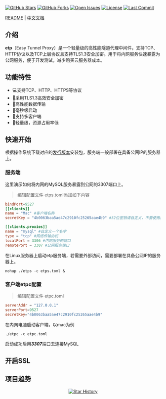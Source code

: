 [![GitHub Stars](https://img.shields.io/github/stars/xilio-dev/etp?style=for-the-badge&logo=github)](https://github.com/xilio-dev/etp)
[![GitHub Forks](https://img.shields.io/github/forks/xilio-dev/etp?style=for-the-badge&logo=github)](https://github.com/xilio-dev/etp)
[![Open Issues](https://img.shields.io/github/issues/xilio-dev/etp?style=for-the-badge)](https://github.com/xilio-dev/etp/issues)
[![License](https://img.shields.io/github/license/xilio-dev/etp?style=for-the-badge)](https://github.com/xilio-dev/etp/blob/main/LICENSE)
[![Last Commit](https://img.shields.io/github/last-commit/xilio-dev/etp?style=for-the-badge)](https://github.com/xilio-dev/etp/commits)

[README](README.md) | [中文文档](README_ZH.md)
## 介绍
  **etp**（Easy Tunnel Proxy）是一个轻量级的高性能隧道代理中间件，支持TCP、HTTP协议以及TCP上层协议且支持TLS1.3安全加密。用于将内网服务快速暴露为公网服务，便于开发测试，减少购买云服务器成本。
## 功能特性
- 💻支持TCP、HTTP、HTTPS等协议
- 🔐采用TLS1.3高效安全加密
- 🛜高性能数据传输
- 🚀毫秒级启动
- 🐒支持多客户端
- 💨轻量级，资源占用率低
## 快速开始
根据操作系统下载对应的[发行版本](https://github.com/xilio-dev/etp/releases)安装包，服务端一般部署在具备公网IP的服务器上。
### 服务端
这里演示如何将内网的MySQL服务暴露到公网的3307端口上。
>编辑配置文件 etps.toml添加如下内容
```toml 
bindPort=9527
[[clients]]
name = "Mac" #客户端名称
secretKey = "4b0063baa5ae47c2910fc25265aae4b9" #32位密钥请自定义，不要使用这个

[[clients.proxies]]
name = "mysql" #自定义一个名字
type = "tcp" #网络传输协议
localPort = 3306 #内网服务的端口
remotePort = 3307 #公网服务端口

```
在Linux服务器上启动etp服务端，若需要外部访问，需要部署在具备公网IP的服务器上。
```shell
nohup ./etps -c etps.toml &
```
### 客户端etpc配置
>编辑配置文件 etpc.toml 

```toml
serverAddr = "127.0.0.1"
serverPort=9527
secretKey="4b0063baa5ae47c2910fc25265aae4b9"
```
在内网电脑启动客户端，以mac为例
```shell
./etpc -c etpc.toml
```
启动成功后用***3307***端口去连接MySQL

## 开启SSL


## 项目趋势
<p align="center">
  <a href="https://github.com/xiaoniucode/etp/stargazers">
    <img src="https://api.star-history.com/svg?repos=xiaoniucode/etp&type=Date" alt="Star History">
  </a>
</p>

